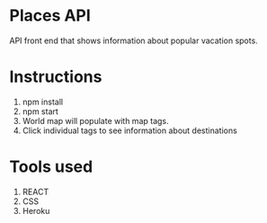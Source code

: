 # Places API
API front end that shows information about popular vacation spots.

# Instructions
1) npm install
2) npm start
3) World map will populate with map tags. 
4) Click individual tags to see information about destinations 

# Tools used
1) REACT
2) CSS
3) Heroku

